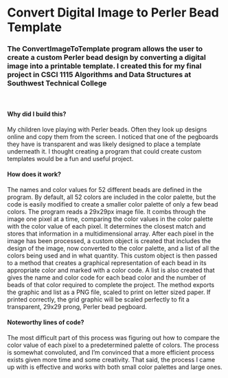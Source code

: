 # Convert Digital Image to Perler Bead Template
<h3>The ConvertImageToTemplate program allows the user to create a custom Perler bead design by converting a digital image into a printable template. I created this for my final project in CSCI 1115 Algorithms and Data Structures at Southwest Technical College</h3>
<br>
<h4>Why did I build this?</h4>
<p>My children love playing with Perler beads. Often they look up designs online and copy them from the screen. I noticed that one of the pegboards they have is transparent and was likely designed to place a template underneath it. I thought creating a program that could create custom templates would be a fun and useful project.</p>
<h4>How does it work?</h4>
<p>The names and color values for 52 different beads are defined in the program. By default, all 52 colors are included in the color palette, but the code is easily modified to create a smaller color palette of only a few bead colors. The program reads a 29x29px image file. It combs through the image one pixel at a time, comparing the color values in the color palette with the color value of each pixel. It determines the closest match and stores that information in a multidimensional array. After each pixel in the image has been processed, a custom object is created that includes the design of the image, now converted to the color palette, and a list of all the colors being used and in what quantity. This custom object is then passed to a method that creates a graphical representation of each bead in its appropriate color and marked with a color code. A list is also created that gives the name and color code for each bead color and the number of beads of that color required to complete the project. The method exports the graphic and list as a PNG file, scaled to print on letter sized paper. If printed correctly, the grid graphic will be scaled perfectly to fit a transparent, 29x29 prong, Perler bead pegboard.</p>
<h4>Noteworthy lines of code?</h4>
<p>The most difficult part of this process was figuring out how to compare the color value of each pixel to a predetermined palette of colors. The process is somewhat convoluted, and I’m convinced that a more efficient process exists given more time and some creativity. That said, the process I came up with is effective and works with both small color palettes and large ones.</p>
